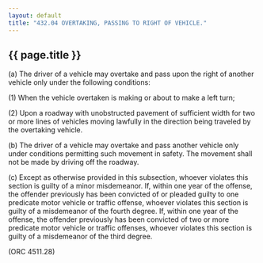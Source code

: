 ```yaml
---
layout: default 
title: "432.04 OVERTAKING, PASSING TO RIGHT OF VEHICLE."
---
```


{{ page.title }}
----------------

​(a) The driver of a vehicle may overtake and pass upon the right of
another vehicle only under the following conditions:

​(1) When the vehicle overtaken is making or about to make a left turn;

​(2) Upon a roadway with unobstructed pavement of sufficient width for
two or more lines of vehicles moving lawfully in the direction being
traveled by the overtaking vehicle.

​(b) The driver of a vehicle may overtake and pass another vehicle only
under conditions permitting such movement in safety. The movement shall
not be made by driving off the roadway.

​(c) Except as otherwise provided in this subsection, whoever violates
this section is guilty of a minor misdemeanor. If, within one year of
the offense, the offender previously has been convicted of or pleaded
guilty to one predicate motor vehicle or traffic offense, whoever
violates this section is guilty of a misdemeanor of the fourth degree.
If, within one year of the offense, the offender previously has been
convicted of two or more predicate motor vehicle or traffic offenses,
whoever violates this section is guilty of a misdemeanor of the third
degree.

(ORC 4511.28)
